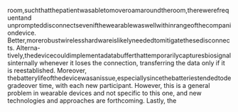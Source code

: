 room,suchthatthepatientwasabletomoveroamaroundtheroom,therewerefrequentand
unprompteddisconnectsevenifthewearablewaswellwithinrangeofthecompaniondevice.
Better,morerobustwirelesshardwareislikelyneededtomitigatethesedisconnects. Alterna-
tively,thedevicecouldimplementadatabufferthattemporarilycapturesbiosignalsinternally
whenever it loses the connection, transferring the data only if it is reestablished. Moreover,
thebatterylifeofthedevicewasanissue,especiallysincethebatteriestendedtodegradeover
time, with each new participant. However, this is a general problem in wearable devices and
not specific to this one, and new technologies and approaches are forthcoming. Lastly, the